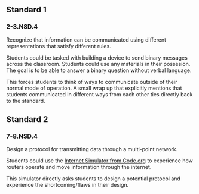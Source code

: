 ## Standard 1
### 2-3.NSD.4
Recognize that information can be communicated using different representations that satisfy different rules.

Students could be tasked with building a device to send binary messages across the classroom. Students could use any materials in their possesion. The goal is to be able to answer a binary question without verbal language.

This forces students to think of ways to communicate outside of their normal mode of operation. A small wrap up that explicitly mentions that students communicated in different ways from each other ties directly back to the standard.

## Standard 2
### 7-8.NSD.4
Design a protocol for transmitting data through a multi-point network.

Students could use the [Internet Simulator from Code.org](https://studio.code.org/s/csp1-2019/lessons/10/levels/2) to experience how routers operate and move information through the internet.

This simulator directly asks students to design a potential protocol and experience the shortcoming/flaws in their design.